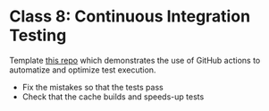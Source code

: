 # Class 8: Continuous Integration Testing

Template [this repo](https://github.com/maciejskorski/cached_tests_python) which demonstrates the use of GitHub actions to automatize and optimize test execution.

* Fix the mistakes so that the tests pass
* Check that the cache builds and speeds-up tests